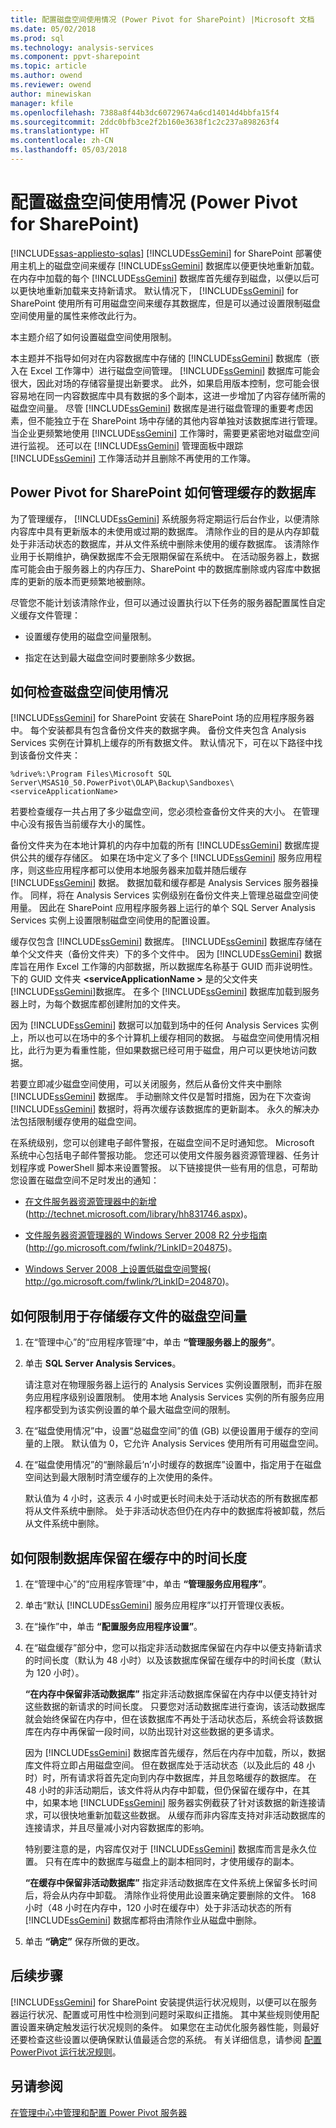 ```yaml
---
title: 配置磁盘空间使用情况 (Power Pivot for SharePoint) |Microsoft 文档
ms.date: 05/02/2018
ms.prod: sql
ms.technology: analysis-services
ms.component: ppvt-sharepoint
ms.topic: article
ms.author: owend
ms.reviewer: owend
author: minewiskan
manager: kfile
ms.openlocfilehash: 7388a8f44b3dc60729674a6cd14014d4bbfa15f4
ms.sourcegitcommit: 2ddc0bfb3ce2f2b160e3638f1c2c237a898263f4
ms.translationtype: HT
ms.contentlocale: zh-CN
ms.lasthandoff: 05/03/2018
---
```

# <a name="configure-disk-space-usage-power-pivot-for-sharepoint"></a>配置磁盘空间使用情况 (Power Pivot for SharePoint)
[!INCLUDE[ssas-appliesto-sqlas](../../includes/ssas-appliesto-sqlas.md)]
  [!INCLUDE[ssGemini](../../includes/ssgemini-md.md)] for SharePoint 部署使用主机上的磁盘空间来缓存 [!INCLUDE[ssGemini](../../includes/ssgemini-md.md)] 数据库以便更快地重新加载。 在内存中加载的每个 [!INCLUDE[ssGemini](../../includes/ssgemini-md.md)] 数据库首先缓存到磁盘，以便以后可以更快地重新加载来支持新请求。 默认情况下， [!INCLUDE[ssGemini](../../includes/ssgemini-md.md)] for SharePoint 使用所有可用磁盘空间来缓存其数据库，但是可以通过设置限制磁盘空间使用量的属性来修改此行为。  
  
 本主题介绍了如何设置磁盘空间使用限制。  
  
 本主题并不指导如何对在内容数据库中存储的 [!INCLUDE[ssGemini](../../includes/ssgemini-md.md)] 数据库（嵌入在 Excel 工作簿中）进行磁盘空间管理。 [!INCLUDE[ssGemini](../../includes/ssgemini-md.md)] 数据库可能会很大，因此对场的存储容量提出新要求。 此外，如果启用版本控制，您可能会很容易地在同一内容数据库中具有数据的多个副本，这进一步增加了内容存储所需的磁盘空间量。 尽管 [!INCLUDE[ssGemini](../../includes/ssgemini-md.md)] 数据库是进行磁盘管理的重要考虑因素，但不能独立于在 SharePoint 场中存储的其他内容单独对该数据库进行管理。 当企业更频繁地使用 [!INCLUDE[ssGemini](../../includes/ssgemini-md.md)] 工作簿时，需要更紧密地对磁盘空间进行监视。 还可以在 [!INCLUDE[ssGemini](../../includes/ssgemini-md.md)] 管理面板中跟踪 [!INCLUDE[ssGemini](../../includes/ssgemini-md.md)] 工作簿活动并且删除不再使用的工作簿。  
  
## <a name="how-power-pivot-for-sharepoint-manages-cached-databases"></a>Power Pivot for SharePoint 如何管理缓存的数据库  
 为了管理缓存， [!INCLUDE[ssGemini](../../includes/ssgemini-md.md)] 系统服务将定期运行后台作业，以便清除内容库中具有更新版本的未使用或过期的数据库。 清除作业的目的是从内存卸载处于非活动状态的数据库，并从文件系统中删除未使用的缓存数据库。 该清除作业用于长期维护，确保数据库不会无限期保留在系统中。 在活动服务器上，数据库可能会由于服务器上的内存压力、SharePoint 中的数据库删除或内容库中数据库的更新的版本而更频繁地被删除。  
  
 尽管您不能计划该清除作业，但可以通过设置执行以下任务的服务器配置属性自定义缓存文件管理：  
  
-   设置缓存使用的磁盘空间量限制。  
  
-   指定在达到最大磁盘空间时要删除多少数据。  
  
## <a name="how-to-check-disk-space-usage"></a>如何检查磁盘空间使用情况  
 [!INCLUDE[ssGemini](../../includes/ssgemini-md.md)] for SharePoint 安装在 SharePoint 场的应用程序服务器中。 每个安装都具有包含备份文件夹的数据字典。 备份文件夹包含 Analysis Services 实例在计算机上缓存的所有数据文件。 默认情况下，可在以下路径中找到该备份文件夹：  
  
 `%drive%:\Program Files\Microsoft SQL Server\MSAS10_50.PowerPivot\OLAP\Backup\Sandboxes\<serviceApplicationName>`  
  
 若要检查缓存一共占用了多少磁盘空间，您必须检查备份文件夹的大小。 在管理中心没有报告当前缓存大小的属性。  
  
 备份文件夹为在本地计算机的内存中加载的所有 [!INCLUDE[ssGemini](../../includes/ssgemini-md.md)] 数据库提供公共的缓存存储区。 如果在场中定义了多个 [!INCLUDE[ssGemini](../../includes/ssgemini-md.md)] 服务应用程序，则这些应用程序都可以使用本地服务器来加载并随后缓存 [!INCLUDE[ssGemini](../../includes/ssgemini-md.md)] 数据。 数据加载和缓存都是 Analysis Services 服务器操作。 同样，将在 Analysis Services 实例级别在备份文件夹上管理总磁盘空间使用量。 因此在 SharePoint 应用程序服务器上运行的单个 SQL Server Analysis Services 实例上设置限制磁盘空间使用的配置设置。  
  
 缓存仅包含 [!INCLUDE[ssGemini](../../includes/ssgemini-md.md)] 数据库。 [!INCLUDE[ssGemini](../../includes/ssgemini-md.md)] 数据库存储在单个父文件夹（备份文件夹）下的多个文件中。 因为 [!INCLUDE[ssGemini](../../includes/ssgemini-md.md)] 数据库旨在用作 Excel 工作簿的内部数据，所以数据库名称基于 GUID 而非说明性。 下的 GUID 文件夹 **\<serviceApplicationName >** 是的父文件夹[!INCLUDE[ssGemini](../../includes/ssgemini-md.md)]数据库。 在多个 [!INCLUDE[ssGemini](../../includes/ssgemini-md.md)] 数据库加载到服务器上时，为每个数据库都创建附加的文件夹。  
  
 因为 [!INCLUDE[ssGemini](../../includes/ssgemini-md.md)] 数据可以加载到场中的任何 Analysis Services 实例上，所以也可以在场中的多个计算机上缓存相同的数据。 与磁盘空间使用情况相比，此行为更为看重性能，但如果数据已经可用于磁盘，用户可以更快地访问数据。  
  
 若要立即减少磁盘空间使用，可以关闭服务，然后从备份文件夹中删除 [!INCLUDE[ssGemini](../../includes/ssgemini-md.md)] 数据库。 手动删除文件仅是暂时措施，因为在下次查询 [!INCLUDE[ssGemini](../../includes/ssgemini-md.md)] 数据时，将再次缓存该数据库的更新副本。 永久的解决办法包括限制缓存使用的磁盘空间。  
  
 在系统级别，您可以创建电子邮件警报，在磁盘空间不足时通知您。 Microsoft 系统中心包括电子邮件警报功能。 您还可以使用文件服务器资源管理器、任务计划程序或 PowerShell 脚本来设置警报。 以下链接提供一些有用的信息，可帮助您设置在磁盘空间不足时发出的通知：  
  
-   [在文件服务器资源管理器中的新增](http://technet.microsoft.com/library/hh831746.aspx)(http://technet.microsoft.com/library/hh831746.aspx)。  
  
-   [文件服务器资源管理器的 Windows Server 2008 R2 分步指南](http://go.microsoft.com/fwlink/?LinkID=204875)(http://go.microsoft.com/fwlink/?LinkID=204875)。  
  
-   [Windows Server 2008 上设置低磁盘空间警报](http://go.microsoft.com/fwlink/?LinkID=204870)( http://go.microsoft.com/fwlink/?LinkID=204870)。  
  
## <a name="how-to-limit-the-amount-of-disk-space-used-for-storing-cached-files"></a>如何限制用于存储缓存文件的磁盘空间量  
  
1.  在“管理中心”的“应用程序管理”中，单击 **“管理服务器上的服务”**。  
  
2.  单击 **SQL Server Analysis Services**。  
  
     请注意对在物理服务器上运行的 Analysis Services 实例设置限制，而非在服务应用程序级别设置限制。 使用本地 Analysis Services 实例的所有服务应用程序都受到为该实例设置的单个最大磁盘空间的限制。  
  
3.  在“磁盘使用情况”中，设置“总磁盘空间”的值 (GB) 以便设置用于缓存的空间量的上限。 默认值为 0，它允许 Analysis Services 使用所有可用磁盘空间。  
  
4.  在“磁盘使用情况”的“删除最后‘n’小时缓存的数据库”设置中，指定用于在磁盘空间达到最大限制时清空缓存的上次使用的条件。  
  
     默认值为 4 小时，这表示 4 小时或更长时间未处于活动状态的所有数据库都将从文件系统中删除。 处于非活动状态但仍在内存中的数据库将被卸载，然后从文件系统中删除。  
  
## <a name="how-to-limit-how-long-a-database-is-kept-in-the-cache"></a>如何限制数据库保留在缓存中的时间长度  
  
1.  在“管理中心”的“应用程序管理”中，单击 **“管理服务应用程序”**。  
  
2.  单击“默认 [!INCLUDE[ssGemini](../../includes/ssgemini-md.md)] 服务应用程序”以打开管理仪表板。  
  
3.  在“操作”中，单击 **“配置服务应用程序设置”**。  
  
4.  在“磁盘缓存”部分中，您可以指定非活动数据库保留在内存中以便支持新请求的时间长度（默认为 48 小时）以及该数据库保留在缓存中的时间长度（默认为 120 小时）。  
  
     **“在内存中保留非活动数据库”** 指定非活动数据库保留在内存中以便支持针对这些数据的新请求的时间长度。 只要您对活动数据库进行查询，该活动数据库就会始终保留在内存中，但在该数据库不再处于活动状态后，系统会将该数据库在内存中再保留一段时间，以防出现针对这些数据的更多请求。  
  
     因为 [!INCLUDE[ssGemini](../../includes/ssgemini-md.md)] 数据库首先缓存，然后在内存中加载，所以，数据库文件将立即占用磁盘空间。 但在数据库处于活动状态（以及此后的 48 小时）时，所有请求将首先定向到内存中数据库，并且忽略缓存的数据库。 在 48 小时的非活动期后，该文件将从内存中卸载，但仍保留在缓存中，在其中，如果本地 [!INCLUDE[ssGemini](../../includes/ssgemini-md.md)] 服务器实例截获了针对该数据的新连接请求，可以很快地重新加载这些数据。 从缓存而非内容库支持对非活动数据库的连接请求，并且尽量减小对内容数据库的影响。  
  
     特别要注意的是，内容库仅对于 [!INCLUDE[ssGemini](../../includes/ssgemini-md.md)] 数据库而言是永久位置。 只有在库中的数据库与磁盘上的副本相同时，才使用缓存的副本。  
  
     **“在缓存中保留非活动数据库”** 指定非活动数据库在文件系统上保留多长时间后，将会从内存中卸载。 清除作业将使用此设置来确定要删除的文件。 168 小时（48 小时在内存中，120 小时在缓存中）处于非活动状态的所有 [!INCLUDE[ssGemini](../../includes/ssgemini-md.md)] 数据库都将由清除作业从磁盘中删除。  
  
5.  单击 **“确定”** 保存所做的更改。  
  
## <a name="next-steps"></a>后续步骤  
 [!INCLUDE[ssGemini](../../includes/ssgemini-md.md)] for SharePoint 安装提供运行状况规则，以便可以在服务器运行状况、配置或可用性中检测到问题时采取纠正措施。 其中某些规则使用配置设置来确定触发运行状况规则的条件。 如果您在主动优化服务器性能，则最好还要检查这些设置以便确保默认值最适合您的系统。 有关详细信息，请参阅 [配置 PowerPivot 运行状况规则](../../analysis-services/power-pivot-sharepoint/configure-power-pivot-health-rules.md)。  
  
## <a name="see-also"></a>另请参阅  
 [在管理中心中管理和配置 Power Pivot 服务器](../../analysis-services/power-pivot-sharepoint/power-pivot-server-administration-and-configuration-in-central-administration.md)  
  
  
